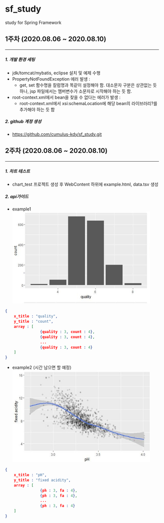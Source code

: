 # sf_study
study for Spring Framework

1주차 (2020.08.06 ~ 2020.08.10)<hr/>
---
##### 1. 개발 환경 세팅
- jdk/tomcat/mybatis, eclipse 설치 및 예제 수행
- PropertyNotFoundException 에러 발생 :
    - get, set 함수명을 칼럼명과 똑같이 설정해야 함. 대소문자 구분은 상관없는 듯 하나, jsp 파일에서는 멤버변수가 소문자로 시작해야 하는 듯 함.
- root-context.xml에서 bean을 찾을 수 없다는 에러가 발생 :
    - root-context.xml에서 xsi:schemaLocation에 해당 bean의 라이브러리?를 추가해야 하는 듯 함
    
##### 2. github 계정 생성
- <https://github.com/cumulus-kdy/sf_study.git>


2주차 (2020.08.06 ~ 2020.08.10)<hr/>
---
##### 1. 차트 테스트
- chart_test 프로젝트 생성 후 WebContent 하위에 example.html, data.tsv 생성

##### 2. api가이드
- example1
<img src="./image/example1.jpg" width="450px" height="300px" title="example1"></img><br/>
```json
{
	x_title : "quality",
	y_title : "count",
	array : [
				{quality : 3, count : 4},
				{quality : 3, count : 4},
				...
				{quality : 3, count : 4}
	]
}
```
- example2 (시간 남으면 할 예정)
<img src="./image/example2.jpg" width="450px" height="300px" title="example2"></img><br/>
```json
{
	x_title : "pH",
	y_title : "fixed acidity",
	array : [
				{ph : 3, fa : 4},
				{ph : 3, fa : 4},
				...
				{ph : 3, fa : 4}
	]
}
```
